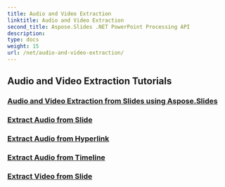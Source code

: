 ```yaml
---
title: Audio and Video Extraction
linktitle: Audio and Video Extraction
second_title: Aspose.Slides .NET PowerPoint Processing API
description: 
type: docs
weight: 15
url: /net/audio-and-video-extraction/
---
```


## Audio and Video Extraction Tutorials
### [Audio and Video Extraction from Slides using Aspose.Slides](./audio-and-video-extraction/)
### [Extract Audio from Slide](./extract-audio/)
### [Extract Audio from Hyperlink](./extract-audio-from-hyperlink/)
### [Extract Audio from Timeline](./extract-audio-from-timeline/)
### [Extract Video from Slide](./extract-video/)